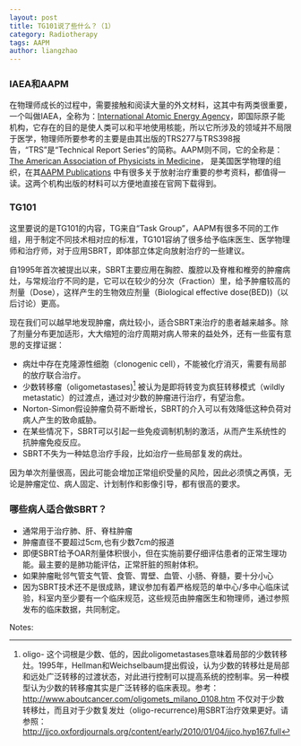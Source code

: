 ```yaml
---
layout: post
title: TG101说了些什么？（1）
category: Radiotherapy
tags: AAPM
author: liangzhao
---
```

### IAEA和AAPM

在物理师成长的过程中，需要接触和阅读大量的外文材料，这其中有两类很重要，一个叫做IAEA，全称为：[International Atomic Energy Agency](https://www.iaea.org/)，即国际原子能机构，它存在的目的是使人类可以和平地使用核能，所以它所涉及的领域并不局限于医学，物理师所要参考的主要是由其出版的TRS277与TRS398报告，“TRS”是“Technical Report Series”的简称。AAPM则不同，它的全称是：[The American Association of Physicists in Medicine](https://www.aapm.org/)， 是美国医学物理的组织，在其[AAPM Publications](https://www.aapm.org/pubs/reports/) 中有很多关于放射治疗重要的参考资料，都值得一读。这两个机构出版的材料可以方便地直接在官网下载得到。

### TG101

这里要说的是TG101的内容，TG来自“Task Group”，AAPM有很多不同的工作组，用于制定不同技术相对应的标准，TG101容纳了很多给予临床医生、医学物理师和治疗师，对于应用SBRT，即体部立体定向放射治疗的一些建议。

自1995年首次被提出以来，SBRT主要应用在胸腔、腹腔以及脊椎和椎旁的肿瘤病灶，与常规治疗不同的是，它可以在较少的分次（Fraction）里，给予肿瘤较高的剂量（Dose），这样产生的生物效应剂量（Biological effective dose(BED))（以后讨论）更高。

现在我们可以越早地发现肿瘤，病灶较小，适合SBRT来治疗的患者越来越多。除了剂量分布更加适形，大大缩短的治疗周期对病人带来的益处外，还有一些蛮有意思的支撑证据：

- 病灶中存在克隆源性细胞（clonogenic cell），不能被化疗消灭，需要有局部的放疗联合治疗。
- 少数转移瘤（oligometastases)[^(1)] 被认为是即将转变为疯狂转移模式（wildly metastatic）的过渡点，通过对少数的肿瘤进行治疗，有望治愈。
- Norton-Simon假设肿瘤负荷不断增长，SBRT的介入可以有效降低这种负荷对病人产生的致命威胁。
- 在某些情况下，SBRT可以引起一些免疫调制机制的激活，从而产生系统性的抗肿瘤免疫反应。
- SBRT不失为一种姑息治疗手段，比如治疗一些局部复发的病灶。

因为单次剂量很高，因此可能会增加正常组织受量的风险，因此必须慎之再慎，无论是肿瘤定位、病人固定、计划制作和影像引导，都有很高的要求。

### 哪些病人适合做SBRT？

- 通常用于治疗肺、肝、脊柱肿瘤
- 肿瘤直径不要超过5cm,也有少数7cm的报道
- 即便SBRT给予OAR剂量体积很小，但在实施前要仔细评估患者的正常生理功能。最主要的是肺功能评估，正常肝脏的照射体积。
- 如果肿瘤毗邻气管支气管、食管、胃壁、血管、小肠、脊髓，要十分小心
- 因为SBRT技术还不是很成熟，建议参加有着严格规范的单中心/多中心临床试验，科室内至少要有一个临床规范，这些规范由肿瘤医生和物理师，通过参照发布的临床数据，共同制定。

Notes:

[^(1)]: oligo- 这个词根是少数、低的，因此oligometastases意味着局部的少数转移灶。1995年，Hellman和Weichselbaum提出假设，认为少数的转移灶是局部和远处广泛转移的过渡状态，对此进行控制可以提高系统的控制率。另一种模型认为少数的转移瘤其实是广泛转移的临床表现。参考：http://www.aboutcancer.com/oligomets_milano_0108.htm 不仅对于少数转移灶，而且对于少数复发灶（oligo-recurrence)用SBRT治疗效果更好。请参照：http://jjco.oxfordjournals.org/content/early/2010/01/04/jjco.hyp167.full